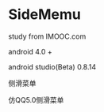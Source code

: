 SideMemu
========
study from IMOOC.com

android 4.0 +

android studio(Beta) 0.8.14

侧滑菜单

仿QQ5.0侧滑菜单
